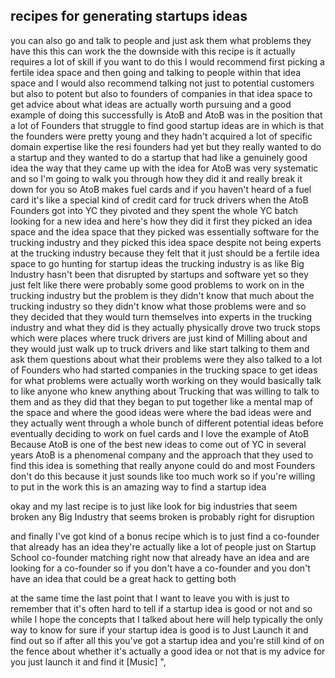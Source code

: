 ## recipes for generating startups ideas





you can also go and talk to people and just ask them what problems they have this this can work the the downside with this recipe is it actually requires a lot of skill if you want to do this I would recommend first picking a fertile idea space and then going and talking to people within that idea space and I would also recommend talking not just to potential customers but also to potent but also to founders of companies in that idea space to get advice about what ideas are actually worth pursuing and a good example of doing this successfully is AtoB and AtoB was in the position that a lot of Founders that struggle to find good startup ideas are in which is that the founders were pretty young and they hadn't acquired a lot of specific domain expertise like the resi founders had yet but they really wanted to do a startup and they wanted to do a startup that had like a genuinely good idea the way that they came up with the idea for AtoB was very systematic and so I'm going to walk you through how they did it and really break it down for you so AtoB makes fuel cards and if you haven't heard of a fuel card it's like a special kind of credit card for truck drivers when the AtoB Founders got into YC they pivoted and they spent the whole YC batch looking for a new idea and here's how they did it first they picked an idea space and the idea space that they picked was essentially software for the trucking industry and they picked this idea space despite not being experts at the trucking industry because they felt that it just should be a fertile idea space to go hunting for startup ideas the trucking industry is as like Big Industry hasn't been that disrupted by startups and software yet so they just felt like there were probably some good problems to work on in the trucking industry but the problem is they didn't know that much about the trucking industry so they didn't know what those problems were and so they decided that they would turn themselves into experts in the trucking industry and what they did is they actually physically drove two truck stops which were places where truck drivers are just kind of Milling about and they would just walk up to truck drivers and like start talking to them and ask them questions about what their problems were they also talked to a lot of Founders who had started companies in the trucking space to get ideas for what problems were actually worth working on they would basically talk to like anyone who knew anything about Trucking that was willing to talk to them and as they did that they began to put together like a mental map of the space and where the good ideas were where the bad ideas were and they actually went through a whole bunch of different potential ideas before eventually deciding to work on fuel cards and I love the example of AtoB Because AtoB is one of the best new ideas to come out of YC in several years AtoB is a phenomenal company and the approach that they used to find this idea is something that really anyone could do and most Founders don't do this because it just sounds like too much work so if you're willing to put in the work this is an amazing way to find a startup idea 

okay and my last recipe is to just like look for big industries that seem broken any Big Industry that seems broken is probably right for disruption 

and finally I've got kind of a bonus recipe which is to just find a co-founder that already has an idea they're actually like a lot of people just on Startup School co-founder matching right now that already have an idea and are looking for a co-founder so if you don't have a co-founder and you don't have an idea that could be a great hack to getting both 

at the same time the last point that I want to leave you with is just to remember that it's often hard to tell if a startup idea is good or not and so while I hope the concepts that I talked about here will help typically the only way to know for sure if your startup idea is good is to Just Launch it and find out so if after all this you've got a startup idea and you're still kind of on the fence about whether it's actually a good idea or not that is my advice for you just launch it and find it [Music] ",